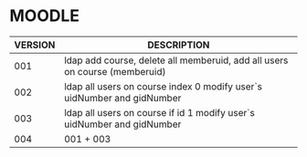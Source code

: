 # **MOODLE**

| VERSION | DESCRIPTION |
| ------ | ------ |
| 001 | ldap add course, delete all memberuid, add all users on course (memberuid) |
| 002 | ldap all users on course index 0 modify user`s uidNumber and gidNumber |
| 003 | ldap all users on course if id 1 modify user`s uidNumber and gidNumber |
| 004 | 001 + 003 |